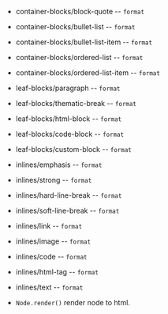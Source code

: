 - container-blocks/block-quote -- `format`
- container-blocks/bullet-list -- `format`
- container-blocks/bullet-list-item -- `format`
- container-blocks/ordered-list -- `format`
- container-blocks/ordered-list-item -- `format`

- leaf-blocks/paragraph -- `format`
- leaf-blocks/thematic-break -- `format`
- leaf-blocks/html-block -- `format`
- leaf-blocks/code-block -- `format`
- leaf-blocks/custom-block -- `format`

- inlines/emphasis -- `format`
- inlines/strong -- `format`
- inlines/hard-line-break -- `format`
- inlines/soft-line-break -- `format`
- inlines/link -- `format`
- inlines/image -- `format`
- inlines/code -- `format`
- inlines/html-tag -- `format`
- inlines/text -- `format`

- `Node.render()` render node to html.
